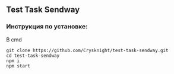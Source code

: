 ## Test Task Sendway

### Инструкция по установке:

В cmd
```
git clone https://github.com/Crysknight/test-task-sendway.git
cd test-task-sendway
npm i
npm start
```
